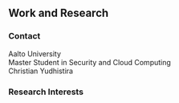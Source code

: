 ## Work and Research

### Contact
Aalto University <br />
Master Student in Security and Cloud Computing <br />
Christian Yudhistira <br />

### Research Interests


